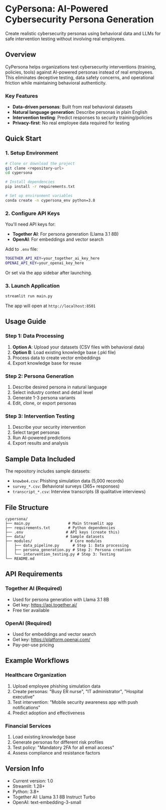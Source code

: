 # CyPersona: AI-Powered Cybersecurity Persona Generation

Create realistic cybersecurity personas using behavioral data and LLMs for safe intervention testing without involving real employees.

## Overview

CyPersona helps organizations test cybersecurity interventions (training, policies, tools) against AI-powered personas instead of real employees. This eliminates deceptive testing, data safety concerns, and operational friction while maintaining behavioral authenticity.

### Key Features

- **Data-driven personas**: Built from real behavioral datasets
- **Natural language generation**: Describe personas in plain English
- **Intervention testing**: Predict responses to security training/policies
- **Privacy-first**: No real employee data required for testing

## Quick Start

### 1. Setup Environment

```bash
# Clone or download the project
git clone <repository-url>
cd cypersona

# Install dependencies
pip install -r requirements.txt

# Set up environment variables
conda create -n cypersona_env python=3.8

```

### 2. Configure API Keys

You'll need API keys for:

- **Together AI**: For persona generation (Llama 3.1 8B)
- **OpenAI**: For embeddings and vector search

Add to `.env` file:

```bash
TOGETHER_API_KEY=your_together_ai_key_here
OPENAI_API_KEY=your_openai_key_here
```

Or set via the app sidebar after launching.

### 3. Launch Application

```bash
streamlit run main.py
```

The app will open at `http://localhost:8501`

## Usage Guide

### Step 1: Data Processing

1. **Option A**: Upload your datasets (CSV files with behavioral data)
2. **Option B**: Load existing knowledge base (.pkl file)
3. Process data to create vector embeddings
4. Export knowledge base for reuse

### Step 2: Persona Generation

1. Describe desired persona in natural language
2. Select industry context and detail level
3. Generate 1-3 persona variants
4. Edit, clone, or export personas

### Step 3: Intervention Testing

1. Describe your security intervention
2. Select target personas
3. Run AI-powered predictions
4. Export results and analysis

## Sample Data Included

The repository includes sample datasets:

- `knowbe4.csv`: Phishing simulation data (5,000 records)
- `survey_*.csv`: Behavioral surveys (365+ responses)
- `transcript_*.csv`: Interview transcripts (8 qualitative interviews)

## File Structure

```
cypersona/
├── main.py                 # Main Streamlit app
├── requirements.txt        # Python dependencies
├── .env                   # API keys (create this)
├── data/                  # Sample datasets
├── modules/                 # Core modules
│   ├── data_pipeline.py      # Step 1: Data processing
│   ├── persona_generation.py # Step 2: Persona creation
│   └── intervention_testing.py # Step 3: Testing
└── README.md
```

## API Requirements

### Together AI (Required)

- Used for persona generation with Llama 3.1 8B
- Get key: https://api.together.ai/
- Free tier available

### OpenAI (Required)

- Used for embeddings and vector search
- Get key: https://platform.openai.com/
- Pay-per-use pricing

## Example Workflows

### Healthcare Organization

1. Upload employee phishing simulation data
2. Create personas: "Busy ER nurse", "IT administrator", "Hospital executive"
3. Test intervention: "Mobile security awareness app with push notifications"
4. Predict adoption and effectiveness

### Financial Services

1. Load existing knowledge base
2. Generate personas for different risk profiles
3. Test policy: "Mandatory 2FA for all email access"
4. Assess compliance and resistance factors

## Version Info

- Current version: 1.0
- Streamlit: 1.28+
- Python: 3.8+
- Together AI: Llama 3.1 8B Instruct Turbo
- OpenAI: text-embedding-3-small
